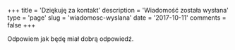+++
title = 'Dziękuję za kontakt'
description = 'Wiadomość została wysłana'
type = 'page'
slug = 'wiadomosc-wyslana'
date = '2017-10-11'
comments = false
+++

Odpowiem jak będę miał dobrą odpowiedź.
